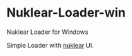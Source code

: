# Nuklear-Loader-win
Nuklear Loader for Windows

Simple Loader with [nuklear](https://github.com/vurtun/nuklear) UI.
